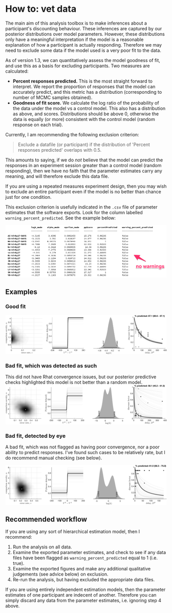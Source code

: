 # How to: vet data

The main aim of this analysis toolbox is to make inferences about a participant's discounting behaviour. These inferences are captured by our posterior distributions over model parameters. However, these distributions only have a meaningful interpretation if the model is a reasonable explanation of how a participant is actually responding. Therefore we may need to exclude some data if the model used is a very poor fit to the data.

As of version 1.3, we can quantitatively assess the model goodness of fit, and use this as a basis for excluding participants. Two measures are calculated:

* **Percent responses predicted.** This is the most straight forward to interpret. We report the proportion of responses that the model can accurately predict, and this metric has a distribution (corresponding to number of MCMC samples obtained).
* **Goodness of fit score.** We calculate the log ratio of the probability of the data under the model vs a control model. This also has a distribution as above, and scores. Distributions should be above 0, otherwise the data is equally (or more) consistent with the control model (random response on each trial).

Currently, I am recommending the following exclusion criterion:
> Exclude a datafile (or participant) if the distribution of 'Percent responses predicted' overlaps with 0.5.

This amounts to saying, if we do _not_ believe that the model can predict the responses in an experiment session greater than a control model (random responding), then we have no faith that the parameter estimates carry any meaning, and will therefore exclude this data file.

If you are using a repeated measures experiment design, then you may wish to exclude an entire participant even if the model is no better than chance just for one condition.

This exclusion criterion is usefully indicated in the `.csv` file of parameter estimates that the software exports. Look for the column labelled `warning_percent_predicted`. See the example below:

![example warning image](example_warning_flag.png)

## Examples

### Good fit

![example good fit](pp_logk_good.png)


### Bad fit, which was detected as such
This did not have Rhat convergence issues, but our posterior predictive checks highlighted this model is not better than a random model.
![example bad fit 1](pp_logk_bad1.png)

### Bad fit, detected by eye
A bad fit, which was not flagged as having poor convergence, nor a poor ability to predict responses. I've found such cases to be relatively rate, but I do recommend manual checking (see below).

![example bad fit 2](pp_logk_bad2.png)

## Recommended workflow
If you are using any sort of hierarchical estimation model, then I recommend:

1. Run the analysis on all data.
2. Examine the exported parameter estimates, and check to see if any data files have been flagged as `warning_percent_predicted` equal to 1 (i.e. true).
3. Examine the exported figures and make any additional qualitative judgements (see advice below) on exclusion.
4. Re-run the analysis, but having excluded the appropriate data files.

If you are using entirely independent estimation models, then the parameter estimates of one participant are indecent of another. Therefore you can simply discard any data from the parameter estimates, i.e. ignoring step 4 above.
